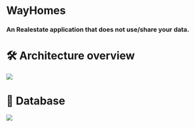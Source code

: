 # WayHomes
<h3>
An Realestate application that does not use/share your data.
</h3>

# :hammer_and_wrench: Architecture overview
![](https://github.com/aimbot1526/dumper-backend/blob/develop/src/main/resources/WayHomes.jpg)

# :construction_worker: Database
![](https://github.com/aimbot1526/dumper-backend/blob/develop/src/main/resources/WayHomes-db.jpg)
